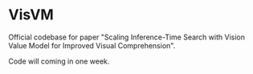 # VisVM
Official codebase for paper "Scaling Inference-Time Search with Vision Value Model for Improved Visual Comprehension".

Code will coming in one week.
